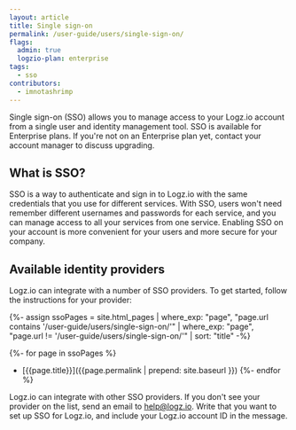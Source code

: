 ```yaml
---
layout: article
title: Single sign-on
permalink: /user-guide/users/single-sign-on/
flags:
  admin: true
  logzio-plan: enterprise
tags:
  - sso
contributors:
  - imnotashrimp
---
```


Single sign-on (SSO) allows you to manage access to your Logz.io account from a single user and identity management tool.
SSO is available for Enterprise plans.
If you're not on an Enterprise plan yet, contact your account manager to discuss upgrading.

## What is SSO?

SSO is a way to authenticate and sign in to Logz.io with the same credentials that you use for different services.
With SSO, users won't need remember different usernames and passwords for each service, and you can manage access to all your services from one service.
Enabling SSO on your account is more convenient for your users and more secure for your company.

## Available identity providers

Logz.io can integrate with a number of SSO providers. To get started, follow the instructions for your provider:

{%- assign ssoPages = site.html_pages |
  where_exp: "page", "page.url contains '/user-guide/users/single-sign-on/'" |
  where_exp: "page", "page.url != '/user-guide/users/single-sign-on/'" |
  sort: "title" -%}

{%- for page in ssoPages %}
* [{{page.title}}]({{page.permalink | prepend: site.baseurl }})
{%- endfor %}

Logz.io can integrate with other SSO providers. If you don't see your provider on the list, send an email to [help@logz.io](mailto:help@logz.io).
Write that you want to set up SSO for Logz.io, and include your Logz.io account ID in the message.